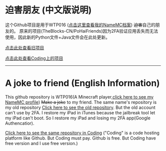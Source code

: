 # 迫害朋友 (中文版说明)
这个Github项目是用于WTP016 ([点击这里查看我的NameMC档案](https://zh-cn.namemc.com/profile/WTP016.2)) ~~迫害~~自己的朋友的。
原来的项目(TheBlocks-CN/PoHaiFriends)因为2FA验证应用丢失而无法使用，因此新的Python文件+Java文件会在此处更新。  

[点击此处查看旧项目](https://www.github.com/TheBlocks-CN/PoHaiFriends)  

[点击此处查看Coding上的项目](https://theblockscn.coding.net/public/PoHaiFriend-FromGithub/PoHaiFriend-FromGithub/git/files)

***
# A joke to friend (English Information)

This github repository is WTP016(A Minecraft player,[click here to see my NameMC profile](https://www.namemc.com/profile/WTP016.2)) ~~Make a joke~~ to my friend.
The same name's repository is my old repository [Click here to see the old repository](https://github.com/TheBlocks-CN/PoHaiFriends).
But the old account can't use by 2FA. I restore my iPad in iTunes because the jailbreak tool let my iPad can't boot. So I restore my iPad and losing my 2FA app(Google Authencatior).

[Click here to see the same repository in Coding](https://theblockscn.coding.net/public/PoHaiFriend-FromGithub/PoHaiFriend-FromGithub/git/files)
("Coding" is a code hosting platform like Github. But Coding must pay. Github is free. But Coding have free version and I use free version.)

